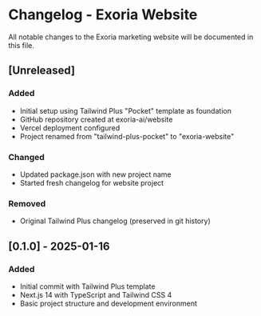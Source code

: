 # Changelog - Exoria Website

All notable changes to the Exoria marketing website will be documented in this file.

## [Unreleased]

### Added
- Initial setup using Tailwind Plus "Pocket" template as foundation
- GitHub repository created at exoria-ai/website
- Vercel deployment configured
- Project renamed from "tailwind-plus-pocket" to "exoria-website"

### Changed
- Updated package.json with new project name
- Started fresh changelog for website project

### Removed
- Original Tailwind Plus changelog (preserved in git history)

## [0.1.0] - 2025-01-16

### Added
- Initial commit with Tailwind Plus template
- Next.js 14 with TypeScript and Tailwind CSS 4
- Basic project structure and development environment
